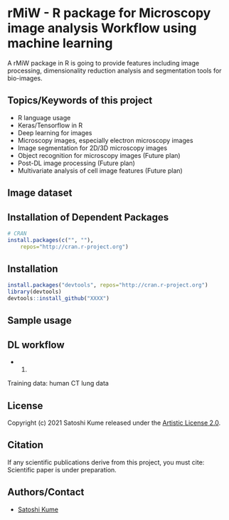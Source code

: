 # rMiW - R package for Microscopy image analysis Workflow using machine learning

A rMiW package in R is going to provide features including image processing, dimensionality reduction analysis and segmentation tools for bio-images.

## Topics/Keywords of this project
- R language usage
- Keras/Tensorflow in R
- Deep learning for images
- Microscopy images, especially electron microscopy images
- Image segmentation for 2D/3D microscopy images
- Object recognition for microscopy images (Future plan)
- Post-DL image processing (Future plan)
- Multivariate analysis of cell image features (Future plan)

## Image dataset



## Installation of Dependent Packages
```r
# CRAN
install.packages(c("", ""),
    repos="http://cran.r-project.org")
```

## Installation
```r
install.packages("devtools", repos="http://cran.r-project.org")
library(devtools)
devtools::install_github("XXXX")
```

## Sample usage
## DL workflow

* 1. 
Training data: human CT lung data


## License

Copyright (c) 2021 Satoshi Kume released under the [Artistic License 2.0](http://www.perlfoundation.org/artistic_license_2_0).

## Citation

If any scientific publications derive from this project, you must cite:
Scientific paper is under preparation.

## Authors/Contact
- [Satoshi Kume](mailto:satoshi.kume.19843@gmail.com)
